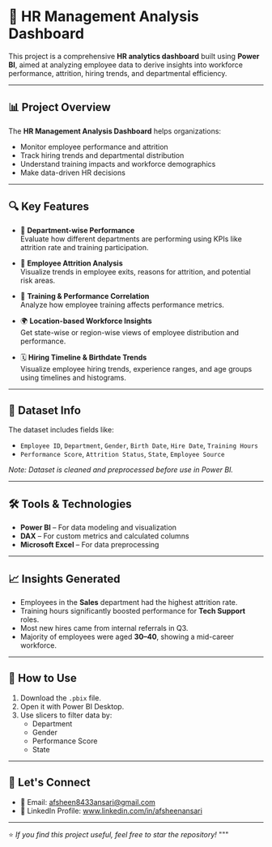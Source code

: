 # 💼 HR Management Analysis Dashboard

This project is a comprehensive **HR analytics dashboard** built using **Power BI**, aimed at analyzing employee data to derive insights into workforce performance, attrition, hiring trends, and departmental efficiency.

---

## 📊 Project Overview

The **HR Management Analysis Dashboard** helps organizations:

- Monitor employee performance and attrition
- Track hiring trends and departmental distribution
- Understand training impacts and workforce demographics
- Make data-driven HR decisions

---

## 🔍 Key Features

- 📌 **Department-wise Performance**  
  Evaluate how different departments are performing using KPIs like attrition rate and training participation.

- 👥 **Employee Attrition Analysis**  
  Visualize trends in employee exits, reasons for attrition, and potential risk areas.

- 🎯 **Training & Performance Correlation**  
  Analyze how employee training affects performance metrics.

- 🌍 **Location-based Workforce Insights**  
  Get state-wise or region-wise views of employee distribution and performance.

- 🗓️ **Hiring Timeline & Birthdate Trends**  
  Visualize employee hiring trends, experience ranges, and age groups using timelines and histograms.

---

## 📁 Dataset Info

The dataset includes fields like:

- `Employee ID`, `Department`, `Gender`, `Birth Date`, `Hire Date`, `Training Hours`
- `Performance Score`, `Attrition Status`, `State`, `Employee Source`

*Note: Dataset is cleaned and preprocessed before use in Power BI.*

---

## 🛠️ Tools & Technologies

- **Power BI** – For data modeling and visualization  
- **DAX** – For custom metrics and calculated columns  
- **Microsoft Excel** – For data preprocessing

---

## 📈 Insights Generated

- Employees in the **Sales** department had the highest attrition rate.
- Training hours significantly boosted performance for **Tech Support** roles.
- Most new hires came from internal referrals in Q3.
- Majority of employees were aged **30–40**, showing a mid-career workforce.

---

## 🚀 How to Use

1. Download the `.pbix` file.
2. Open it with Power BI Desktop.
3. Use slicers to filter data by:
   - Department
   - Gender
   - Performance Score
   - State

---

## 🤝 Let's Connect

- 📧 Email: afsheen8433ansari@gmail.com 
- 💼 LinkedIn Profile: www.linkedin.com/in/afsheenansari

---

⭐ *If you find this project useful, feel free to star the repository!*
"""
